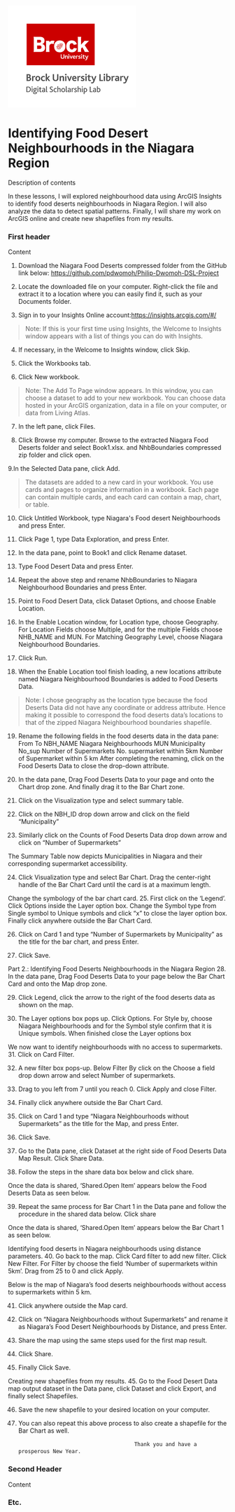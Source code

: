 ![DSL Logo][dsllogo]


# Identifying Food Desert Neighbourhoods in the Niagara Region
Description of contents

In these lessons, I will explored neighbourhood data using ArcGIS Insights to identify food deserts neighbourhoods in Niagara Region. I will also analyze the data to detect spatial patterns. Finally, I will share my work on ArcGIS online and create new shapefiles from my results.
### First header
Content
1. Download the Niagara Food Deserts compressed folder from the GitHub link below: https://github.com/pdwomoh/Philip-Dwomoh-DSL-Project

2. Locate the downloaded file on your computer. Right-click the file and extract it to a location where you can easily find it, such as your Documents folder.

3. Sign in to your Insights Online account:https://insights.arcgis.com/#/

>Note: If this is your first time using Insights, the Welcome to Insights window appears with a list of things you can do with Insights.

4. If necessary, in the Welcome to Insights window, click Skip.

5. Click the Workbooks tab.

6. Click New workbook.
 
>Note: The Add To Page window appears.
>In this window, you can choose a dataset to add to your new workbook. 
>You can choose data hosted in your ArcGIS organization, data in a file on your computer, or data from Living Atlas. 

7. In the left pane, click Files.
 
8. Click Browse my computer. Browse to the extracted Niagara Food Deserts folder and select Book1.xlsx. and NhbBoundaries compressed zip folder and click open.

9.In the Selected Data pane, click Add.
 
>The datasets are added to a new card in your workbook. 
>You use cards and pages to organize information in a workbook.
>Each page can contain multiple cards, and each card can contain a map, chart, or table. 

10. Click Untitled Workbook, type Niagara's Food desert Neighbourhoods and press Enter.

11. Click Page 1, type Data Exploration, and press Enter.

12. In the data pane, point to Book1 and click Rename dataset.
 
13. Type Food Desert Data and press Enter.

14. Repeat the above step and rename NhbBoundaries to Niagara Neighbourhood Boundaries and press Enter.

15. Point to Food Desert Data, click Dataset Options, and choose Enable Location.   
            
16. In the Enable Location window, for Location type, choose Geography. For Location Fields choose Multiple, and for the multiple Fields choose NHB_NAME and MUN. For Matching Geography Level, choose Niagara Neighbourhood Boundaries.
 
17. Click Run.

18. When the Enable Location tool finish loading, a new locations attribute named Niagara Neighbourhood Boundaries is added to Food Deserts Data.
 
>Note: I chose geography as the location type because the food Deserts Data did not have any coordinate or address attribute.
>Hence making it possible to correspond the food deserts data’s locations to that of the zipped Niagara Neighbourhood boundaries shapefile. 

19. Rename the following fields in the food deserts data in the data pane:
From 	To 
NBH_NAME	Niagara Neighbourhoods
MUN	Municipality
No_sup	Number of Supermarkets
No. supermarket within 5km	Number of Supermarket within 5 km
After completing the renaming, click on the Food Deserts Data to close the drop-down attribute.

20. In the data pane, Drag Food Deserts Data to your page and onto the Chart drop zone. And finally drag it to the Bar Chart zone.

21. Click on the Visualization type and select summary table.
 
22. Click on the NBH_ID drop down arrow and click on the field “Municipality”
 
23. Similarly click on the Counts of Food Deserts Data drop down arrow and click on “Number of Supermarkets”
 
The Summary Table now depicts Municipalities in Niagara and their corresponding supermarket accessibility.
 
24. Click Visualization type and select Bar Chart. Drag the center-right handle of the Bar Chart Card until the card is at a maximum length.
 
Change the symbology of the bar chart card.
25. First click on the ‘Legend’. Click Options inside the Layer option box. Change the Symbol type from Single symbol to Unique symbols and click “x” to close the layer option box. Finally click anywhere outside the Bar Chart Card.
 
26. Click on Card 1 and type “Number of Supermarkets by Municipality” as the title for the bar chart, and press Enter.

27. Click Save.
 

Part 2.: Identifying Food Deserts Neighbourhoods in the Niagara Region
28. In the data pane, Drag Food Deserts Data to your page below the Bar Chart Card and onto the Map drop zone.  

29. Click Legend, click the arrow to the right of the food deserts data as shown on the map.
 
30. The Layer options box pops up. Click Options. For Style by, choose Niagara Neighbourhoods and for the Symbol style confirm that it is Unique symbols. When finished close the Layer options box
 
We now want to identify neighbourhoods with no access to supermarkets.
31. Click on Card Filter.
 
32. A new filter box pops-up. Below Filter By click on the Choose a field drop down arrow and select Number of supermarkets.
 
33. Drag to you left from 7 until you reach 0. Click Apply and close Filter.

34. Finally click anywhere outside the Bar Chart Card.

35. Click on Card 1 and type “Niagara Neighbourhoods without Supermarkets” as the title for the Map, and press Enter.

36. Click Save.

37. Go to the Data pane, click Dataset at the right side of Food Deserts Data Map Result. Click Share Data. 
 
38. Follow the steps in the share data box below and click share.
 

Once the data is shared, ‘Shared.Open Item’ appears below the Food Deserts Data as seen below.
  
39. Repeat the same process for Bar Chart 1 in the Data pane and follow the procedure in the shared data below. Click share
 
Once the data is shared, ‘Shared.Open Item’ appears below the Bar Chart 1 as seen below.
 
Identifying food deserts in Niagara neighbourhoods using distance parameters.
40. Go back to the map. Click Card filter to add new filter. Click New Filter. For Filter by choose the field ‘Number of supermarkets within 5km’. Drag from 25 to 0 and click Apply.


Below is the map of Niagara’s food deserts neighbourhoods without access to supermarkets within 5 km.
 
 
41. Click anywhere outside the Map card.

42. Click on “Niagara Neighbourhoods without Supermarkets” and rename it as Niagara’s Food Desert Neighbourhoods by Distance, and press Enter.
 
42. Share the map using the same steps used for the first map result. 
 
43. Click Share.

44. Finally Click Save.

Creating new shapefiles from my results.
45. Go to the Food Desert Data map output dataset in the Data pane, click Dataset and click Export, and finally select Shapefiles.
 
46. Save the new shapefile to your desired location on your computer.

47. You can also repeat this above process to also create a shapefile for the Bar Chart as well. 
                                             
                                             Thank you and have a prosperous New Year.


### Second Header

Content

### Etc.
 
 
 









<!--- Please use reference style images so that it is easier to update pictures later --->

[dsllogo]: dsl_logo.png
